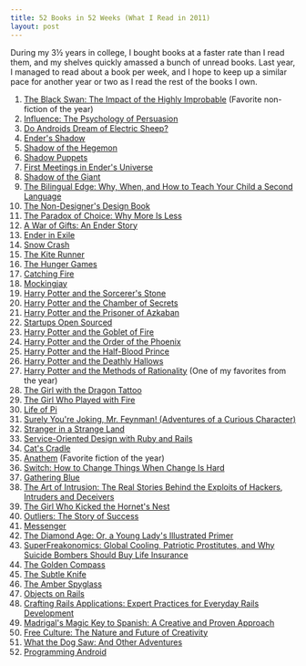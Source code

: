 ```yaml
---
title: 52 Books in 52 Weeks (What I Read in 2011)
layout: post
---
```


During my 3&frac12; years in college, I bought books at a faster rate than I read them, and my shelves quickly amassed a bunch of unread books.
Last year, I managed to read about a book per week, and I hope to keep up a similar pace for another year or two as I read the rest of the books I own.

1. [The Black Swan: The Impact of the Highly Improbable](http://www.amazon.com/Black-Swan-Improbable-Robustness-Fragility/dp/081297381X?tag=yelriaf-20) (Favorite non-fiction of the year)
2. [Influence: The Psychology of Persuasion](http://www.amazon.com/Influence-Psychology-Persuasion-Business-Essentials/dp/006124189X?tag=yelriaf-20)
3. [Do Androids Dream of Electric Sheep?](http://www.amazon.com/Do-Androids-Dream-Electric-Sheep/dp/0345404475?tag=yelriaf-20)
4. [Ender's Shadow](http://www.amazon.com/Enders-Shadow-Ender-Book-5/dp/0765342405?tag=yelriaf-20)
5. [Shadow of the Hegemon](http://www.amazon.com/Shadow-Hegemon-Ender-Book-6/dp/0812565959?tag=yelriaf-20)
6. [Shadow Puppets](http://www.amazon.com/Shadow-Puppets-Ender-Book-7/dp/0765340054?tag=yelriaf-20)
7. [First Meetings in Ender's Universe](http://www.amazon.com/First-Meetings-Enders-Universe-Orson/dp/0765347989?tag=yelriaf-20)
8. [Shadow of the Giant](http://www.amazon.com/Shadow-Giant-Ender-Book-8/dp/0812571398?tag=yelriaf-20)
9. [The Bilingual Edge: Why, When, and How to Teach Your Child a Second Language](http://www.amazon.com/Bilingual-Edge-Teach-Second-Language/dp/B0017OAMCY?tag=yelriaf-20)
10. [The Non-Designer's Design Book](http://www.amazon.com/Non-Designers-Design-Book-Robin-Williams/dp/0321534042?tag=yelriaf-20)
11. [The Paradox of Choice: Why More Is Less](http://www.amazon.com/Paradox-Choice-Why-More-Less/dp/0060005696?tag=yelriaf-20)
12. [A War of Gifts: An Ender Story](http://www.amazon.com/War-Gifts-Ender-Story/dp/B001FOR5V2?tag=yelriaf-20)
13. [Ender in Exile](http://www.amazon.com/Ender-Exile-Orson-Scott-Card/dp/0765344157?tag=yelriaf-20)
14. [Snow Crash](http://www.amazon.com/Snow-Crash-Bantam-Spectra-Book/dp/0553380958?tag=yelriaf-20)
15. [The Kite Runner](http://www.amazon.com/Kite-Runner-Khaled-Hosseini/dp/1594480001?tag=yelriaf-20)
16. [The Hunger Games](http://www.amazon.com/Hunger-Games-Suzanne-Collins/dp/0439023521?tag=yelriaf-20)
17. [Catching Fire](http://www.amazon.com/Catching-Fire-Second-Hunger-Games/dp/0439023491?tag=yelriaf-20)
18. [Mockingjay](http://www.amazon.com/Mockingjay-Hunger-Games-Book-3/dp/0439023513?tag=yelriaf-20)
19. [Harry Potter and the Sorcerer's Stone](http://www.amazon.com/Harry-Potter-Sorcerers-Stone-Book/dp/059035342X?tag=yelriaf-20)
20. [Harry Potter and the Chamber of Secrets](http://www.amazon.com/Harry-Potter-Chamber-Secrets-Book/dp/0439064872?tag=yelriaf-20)
21. [Harry Potter and the Prisoner of Azkaban](http://www.amazon.com/Harry-Potter-Prisoner-Azkaban-Rowling/dp/0439136369?tag=yelriaf-20)
22. [Startups Open Sourced](http://www.startupsopensourced.com/e-book/)
23. [Harry Potter and the Goblet of Fire](http://www.amazon.com/Harry-Potter-Goblet-Fire-Book/dp/0439139600?tag=yelriaf-20)
24. [Harry Potter and the Order of the Phoenix](http://www.amazon.com/Harry-Potter-Order-Phoenix-Book/dp/043935806X?tag=yelriaf-20)
25. [Harry Potter and the Half-Blood Prince](http://www.amazon.com/Harry-Potter-Half-Blood-Prince-Book/dp/0439785960?tag=yelriaf-20)
26. [Harry Potter and the Deathly Hallows](http://www.amazon.com/Harry-Potter-Deathly-Hallows-Book/dp/0545139708?tag=yelriaf-20)
27. [Harry Potter and the Methods of Rationality](http://www.fanfiction.net/s/5782108/1/Harry_Potter_and_the_Methods_of_Rationality) (One of my favorites from the year)
28. [The Girl with the Dragon Tattoo](http://www.amazon.com/Dragon-Tattoo-Movie-Vintage-Lizard/dp/0307949486?tag=yelriaf-20)
29. [The Girl Who Played with Fire](http://www.amazon.com/Played-Vintage-Crime-Black-Lizard/dp/0307949508?tag=yelriaf-20)
30. [Life of Pi](http://www.amazon.com/Life-Pi-Yann-Martel/dp/0156027321?tag=yelriaf-20)
31. [Surely You're Joking, Mr. Feynman! (Adventures of a Curious Character)](http://www.amazon.com/Surely-Feynman-Adventures-Curious-Character/dp/0393316041?tag=yelriaf-20)
32. [Stranger in a Strange Land](http://www.amazon.com/Stranger-Strange-Land-Robert-Heinlein/dp/0441788386?tag=yelriaf-20)
33. [Service-Oriented Design with Ruby and Rails](http://www.amazon.com/Service-Oriented-Design-Rails-Addison-Wesley-Professional/dp/0321659368?tag=yelriaf-20)
34. [Cat's Cradle](http://www.amazon.com/Cats-Cradle-Novel-Kurt-Vonnegut/dp/038533348X?tag=yelriaf-20)
35. [Anathem](http://www.amazon.com/Anathem-Neal-Stephenson/dp/B005DI71QA?tag=yelriaf-20) (Favorite fiction of the year)
36. [Switch: How to Change Things When Change Is Hard](http://www.amazon.com/Switch-Change-Things-When-Hard/dp/0385528752?tag=yelriaf-20)
37. [Gathering Blue](http://www.amazon.com/Gathering-Blue-Lois-Lowry/dp/0385732562?tag=yelriaf-20)
38. [The Art of Intrusion: The Real Stories Behind the Exploits of Hackers, Intruders and Deceivers](http://www.amazon.com/Art-Intrusion-Exploits-Intruders-Deceivers/dp/0471782661?tag=yelriaf-20)
39. [The Girl Who Kicked the Hornet's Nest](http://www.amazon.com/Girl-Who-Kicked-Hornets-Nest/dp/030726999X?tag=yelriaf-20)
40. [Outliers: The Story of Success](http://www.amazon.com/Outliers-Story-Success-Malcolm-Gladwell/dp/0316017930?tag=yelriaf-20)
41. [Messenger](http://www.amazon.com/Messenger-Lois-Lowry/dp/0385737165?tag=yelriaf-20)
42. [The Diamond Age: Or, a Young Lady's Illustrated Primer](http://www.amazon.com/Diamond-Age-Illustrated-Primer-Spectra/dp/0553380966?tag=yelriaf-20)
43. [SuperFreakonomics: Global Cooling, Patriotic Prostitutes, and Why Suicide Bombers Should Buy Life Insurance](http://www.amazon.com/SuperFreakonomics-Cooling-Patriotic-Prostitutes-Insurance/dp/0060889586?tag=yelriaf-20)
44. [The Golden Compass](http://www.amazon.com/Golden-Compass-Anniversary-Materials-Rough-cut/dp/0375838309?tag=yelriaf-20)
45. [The Subtle Knife](http://www.amazon.com/Subtle-Deluxe-Anniversary-Materials-Rough-cut/dp/0375846727?tag=yelriaf-20)
46. [The Amber Spyglass](http://www.amazon.com/Spyglass-Deluxe-Anniversary-Materials-Rough-cut/dp/0375846735?tag=yelriaf-20)
47. [Objects on Rails](http://avdi.org/devblog/2011/11/15/early-access-beta-of-objects-on-rails-now-available-2/)
48. [Crafting Rails Applications: Expert Practices for Everyday Rails Development](http://www.amazon.com/Crafting-Rails-Applications-Development-Programmers/dp/1934356735?tag=yelriaf-20)
49. [Madrigal's Magic Key to Spanish: A Creative and Proven Approach](http://www.amazon.com/Madrigals-Magic-Key-Spanish-Creative/dp/0385410956?tag=yelriaf-20)
50. [Free Culture: The Nature and Future of Creativity](http://www.amazon.com/Free-Culture-Nature-Future-Creativity/dp/0143034650?tag=yelriaf-20)
51. [What the Dog Saw: And Other Adventures](http://www.amazon.com/What-Dog-Saw-Other-Adventures/dp/B004X8W53A?tag=yelriaf-20)
52. [Programming Android](http://www.amazon.com/Programming-Android-Zigurd-Mednieks/dp/1449389694?tag=yelriaf-20)
